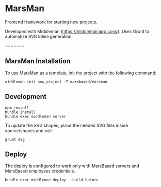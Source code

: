 # MarsMan

Frontend framework for starting new projects.

Developed with Middleman (https://middlemanapp.com/). Uses Grunt to automatize SVG inline generation.

=======

## MarsMan Installation

To use MarsMan as a template, init the project with the following command:

```
middleman init new_project -T marsbased/marsman
```

## Development

```
npm install
bundle install
bundle exec middleman server
```

To update the SVG shapes, place the needed SVG files inside source/shapes and
call:

```
grunt svg
```

## Deploy

The deploy is configured to work only with MarsBased servers and MarsBased
employees credentials.

```
bundle exec middleman deploy --build-before
```
